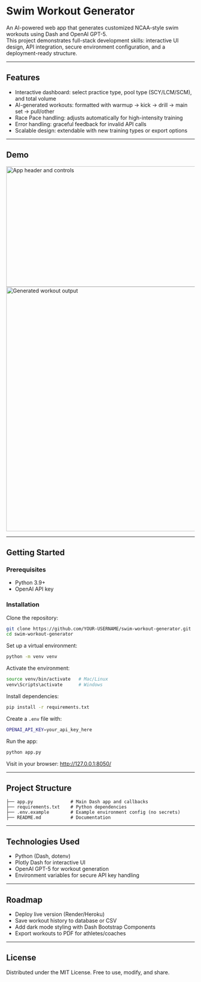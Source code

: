 # Swim Workout Generator

An AI-powered web app that generates customized NCAA-style swim workouts using Dash and OpenAI GPT-5.  
This project demonstrates full-stack development skills: interactive UI design, API integration, secure environment configuration, and a deployment-ready structure.

---

## Features

- Interactive dashboard: select practice type, pool type (SCY/LCM/SCM), and total volume  
- AI-generated workouts: formatted with warmup → kick → drill → main set → pull/other  
- Race Pace handling: adjusts automatically for high-intensity training  
- Error handling: graceful feedback for invalid API calls  
- Scalable design: extendable with new training types or export options  

---

## Demo

<img width="1024" height="321" alt="App header and controls" src="https://github.com/user-attachments/assets/60c40647-02ec-450e-b6c6-65c991b29c07" />

<img width="985" height="652" alt="Generated workout output" src="https://github.com/user-attachments/assets/328d06ad-6026-45cb-8268-2fe6af892dc1" />

---

## Getting Started

### Prerequisites
- Python 3.9+
- OpenAI API key  

### Installation

Clone the repository:
```bash
git clone https://github.com/YOUR-USERNAME/swim-workout-generator.git
cd swim-workout-generator
```

Set up a virtual environment:
```bash
python -m venv venv
```

Activate the environment:
```bash
source venv/bin/activate   # Mac/Linux
venv\Scripts\activate      # Windows
```

Install dependencies:
```bash
pip install -r requirements.txt
```

Create a `.env` file with:
```bash
OPENAI_API_KEY=your_api_key_here
```

Run the app:
```bash
python app.py
```

Visit in your browser: http://127.0.0.1:8050/

---

## Project Structure
```
├── app.py              # Main Dash app and callbacks
├── requirements.txt    # Python dependencies
├── .env.example        # Example environment config (no secrets)
├── README.md           # Documentation
```

---

## Technologies Used

- Python (Dash, dotenv)  
- Plotly Dash for interactive UI  
- OpenAI GPT-5 for workout generation  
- Environment variables for secure API key handling  

---

## Roadmap

- Deploy live version (Render/Heroku)  
- Save workout history to database or CSV  
- Add dark mode styling with Dash Bootstrap Components  
- Export workouts to PDF for athletes/coaches  

---

## License

Distributed under the MIT License. Free to use, modify, and share.
